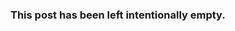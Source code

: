 ﻿---
Title: How this Blazor app was made
Category: Blazor
Description: A detailed walkthrough on how this app was made from coding to deployment. 
ImageUrl: how-this-app-was-made.png
Url: how-this-app-was-made
Date: 2020-09-30
DateUpdated: 2020-09-30
Tags: 
   - C#
   - Blazor-WebAssembly
   - Netlify
   - Azure-Pipelines
   - Standalone 
NoList: false
...

### This post has been left intentionally empty.